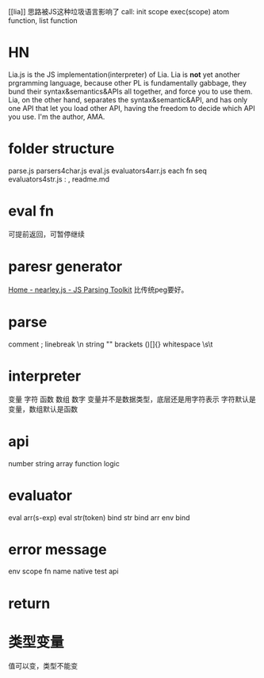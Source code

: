 [[lia]]
思路被JS这种垃圾语言影响了
call: init scope
exec(scope)
atom function, list function

# HN
Lia.js is the JS implementation(interpreter) of Lia.
Lia is **not** yet another prgramming language, because other PL is fundamentally gabbage, they bund their syntax&semantics&APIs all together, and force you to use them.
Lia, on the other hand, separates the syntax&semantic&API, and has only one API that let you load other API, having the freedom to decide which API you use.
I'm the author, AMA.

# folder structure
parse.js
	parsers4char.js
eval.js
	evaluators4arr.js each fn seq
	evaluators4str.js : ,
readme.md

# eval fn
可提前返回，可暂停继续

# paresr generator
[Home - nearley.js - JS Parsing Toolkit](https://nearley.js.org/)
	比传统peg要好。

# parse
comment ;
linebreak \n
string ""
brackets ()[]{}
whitespace \s\t

# interpreter
变量 字符 函数 数组 数字
变量并不是数据类型，底层还是用字符表示
字符默认是变量，数组默认是函数

# api
number
string
array
function
logic
# evaluator
eval arr(s-exp)
eval str(token)
bind str
bind arr
env
	bind
# error message
env scope
fn name
native test api
# return

# 类型变量
值可以变，类型不能变